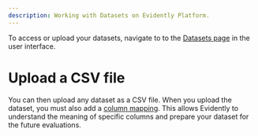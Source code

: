 ```yaml
---
description: Working with Datasets on Evidently Platform.
---   
```


To access or upload your datasets, navigate to to the [Datasets page](https://app.evidently.cloud/datasets) in the user interface. 

# Upload a CSV file

You can then upload any dataset as a CSV file. When you upload the dataset, you must also add a [column mapping](../input-data/column-mapping.md). This allows Evidently to understand the meaning of specific columns and prepare your dataset for the future evaluations.
